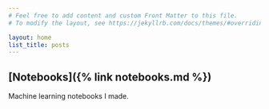 ```yaml
---
# Feel free to add content and custom Front Matter to this file.
# To modify the layout, see https://jekyllrb.com/docs/themes/#overriding-theme-defaults

layout: home
list_title: posts
---
```


## [Notebooks]({% link notebooks.md %})
Machine learning notebooks I made.

